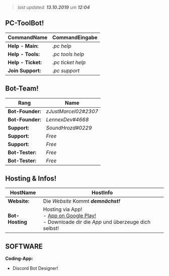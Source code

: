 > *last updated:* ***13.10.2019*** um ***12:04***

## PC-ToolBot!
| **CommandName** | **CommandEingabe** |
|--|---|
| **Help - Main:** | *.pc help* |
| **Help - Tools:** | *.pc tools help* |
| **Help - Ticket:** | *.pc ticket help* |
| **Join Support:** | *.pc support* |


## Bot-Team!

| **Rang** | **Name** |
|--|---|
| **Bot-Founder:** | *zJustMarcel02#2307* |
| **Bot-Founder:** | *LennexDev#4668* |
| **Support:** | *SoundHrozd#0229* |
| **Support:** | *Free* |
| **Support:** | *Free* |
| **Bot-Tester:** | *Free* |
| **Bot-Tester:** | *Free* |

## Hosting & Infos!

| **HostName** | **HostInfo** |  
|------|-------|
| **Website:** | Die *Website* Kommt ***demnächst!***
| **Bot-Hosting** | Hosting via App! <br>- [App on Google Play!](https://play.google.com/store/apps/details?id=com.jakubtomana.discordbotdesinger&hl=de_AT)<br>- Downloade dir die *App* und überzeuge dich selbst! |  


## SOFTWARE

**Coding-App:**  
- Discord Bot Designer!
